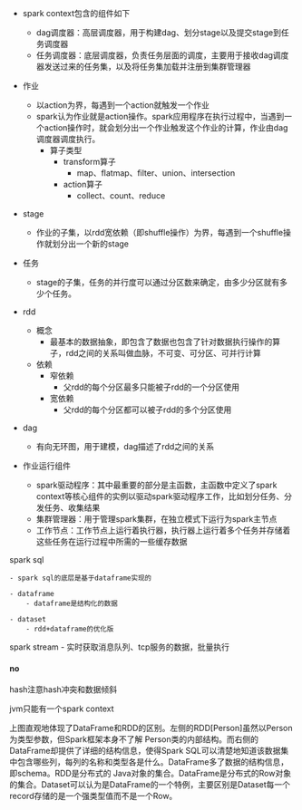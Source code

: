 - spark context包含的组件如下
    - dag调度器：高层调度器，用于构建dag、划分stage以及提交stage到任务调度器
    - 任务调度器：底层调度器，负责任务层面的调度，主要用于接收dag调度器发送过来的任务集，以及将任务集加载并注册到集群管理器

- 作业
    - 以action为界，每遇到一个action就触发一个作业
    - spark认为作业就是action操作。spark应用程序在执行过程中，当遇到一个action操作时，就会划分出一个作业触发这个作业的计算，作业由dag调度器调度执行。
        - 算子类型
            - transform算子
                - map、flatmap、filter、union、intersection
            - action算子
                - collect、count、reduce

- stage
    - 作业的子集，以rdd宽依赖（即shuffle操作）为界，每遇到一个shuffle操作就划分出一个新的stage

- 任务
    - stage的子集，任务的并行度可以通过分区数来确定，由多少分区就有多少个任务。

- rdd
    - 概念
        - 最基本的数据抽象，即包含了数据也包含了针对数据执行操作的算子，rdd之间的关系叫做血脉，不可变、可分区、可并行计算
    - 依赖
        - 窄依赖
            - 父rdd的每个分区最多只能被子rdd的一个分区使用
        - 宽依赖
            - 父rdd的每个分区都可以被子rdd的多个分区使用

- dag
    - 有向无环图，用于建模，dag描述了rdd之间的关系

- 作业运行组件
    - spark驱动程序：其中最重要的部分是主函数，主函数中定义了spark context等核心组件的实例以驱动spark驱动程序工作，比如划分任务、分发任务、收集结果
    - 集群管理器：用于管理spark集群，在独立模式下运行为spark主节点
    - 工作节点：工作节点上运行着执行器，执行器上运行着多个任务并存储着这些任务在运行过程中所需的一些缓存数据

spark sql

	- spark sql的底层是基于dataframe实现的

	- dataframe
		- dataframe是结构化的数据

	- dataset
		- rdd+dataframe的优化版

spark stream
    - 实时获取消息队列、tcp服务的数据，批量执行



#### no

hash注意hash冲突和数据倾斜

jvm只能有一个spark context

上图直观地体现了DataFrame和RDD的区别。左侧的RDD[Person]虽然以Person为类型参数，但Spark框架本身不了解 Person类的内部结构。而右侧的DataFrame却提供了详细的结构信息，使得Spark SQL可以清楚地知道该数据集中包含哪些列，每列的名称和类型各是什么。DataFrame多了数据的结构信息，即schema。RDD是分布式的 Java对象的集合。DataFrame是分布式的Row对象的集合。Dataset可以认为是DataFrame的一个特例，主要区别是Dataset每一个record存储的是一个强类型值而不是一个Row。